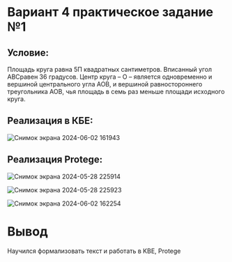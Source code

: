 # Вариант 4 практическое задание №1

## Условие:

Площадь круга равна 5П квадратных сантиметров. Вписанный угол АBCравен 36 градусов.
Центр круга – О – является одновременно и вершиной центрального угла АОВ, и вершиной
равностороннего треугольника АОВ, чья площадь в семь раз меньше площади исходного круга.

## Реализация в КБЕ:

![Снимок экрана 2024-06-02 161943](https://github.com/iis-32170x/RPIIS/assets/144949092/1bab5d51-9247-4787-8a38-7ab46337c127)



## Реализация Protege:

![Снимок экрана 2024-05-28 225914](https://github.com/iis-32170x/RPIIS/assets/144949092/bc3de303-5f3d-46f0-a01d-a07e4f11a467)

![Снимок экрана 2024-05-28 225923](https://github.com/iis-32170x/RPIIS/assets/144949092/8c75a429-65f0-4c66-899a-8156d18e076d)

![Снимок экрана 2024-06-02 162254](https://github.com/iis-32170x/RPIIS/assets/144949092/a5951e0c-b6b4-4d77-8d97-88a3c02a1383)



# Вывод 

Научился формализовать текст и работать в KBE, Protege
